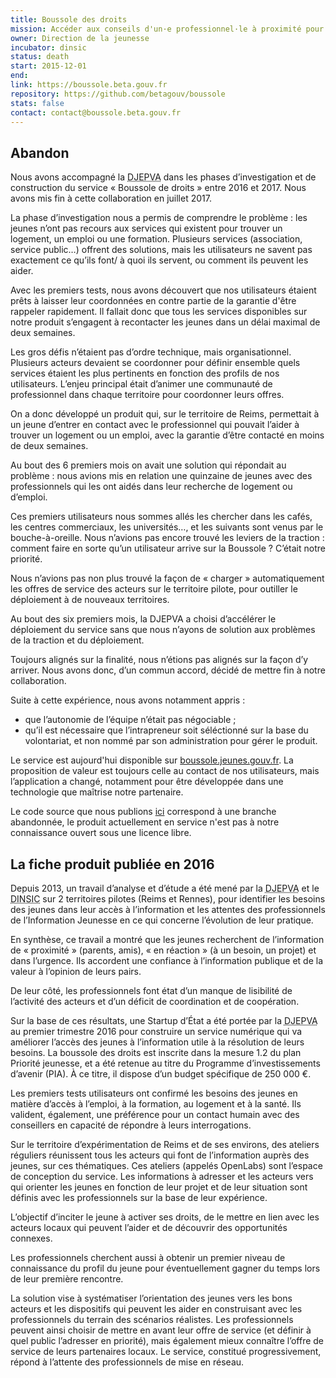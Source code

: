 ```yaml
---
title: Boussole des droits
mission: Accéder aux conseils d'un·e professionnel·le à proximité pour trouver un logement, une formation ou un emploi
owner: Direction de la jeunesse
incubator: dinsic
status: death
start: 2015-12-01
end:
link: https://boussole.beta.gouv.fr
repository: https://github.com/betagouv/boussole
stats: false
contact: contact@boussole.beta.gouv.fr
---
```


Abandon
-------
Nous avons accompagné la <abbr title="Direction de la jeunesse, de l’éducation populaire et de la vie associative">DJEPVA</abbr> dans les phases d’investigation et de construction du service « Boussole de droits » entre 2016 et 2017. Nous avons mis fin à cette collaboration en juillet 2017.

La phase d’investigation nous a permis de comprendre le problème : les jeunes n’ont pas recours aux services qui existent pour trouver un logement, un emploi ou une formation. Plusieurs services (association, service public…) offrent des solutions, mais les utilisateurs ne savent pas exactement ce qu’ils font/ à quoi ils servent, ou comment ils peuvent les aider.

Avec les premiers tests, nous avons découvert que nos utilisateurs étaient prêts à laisser leur coordonnées en contre partie de la garantie d'être rappeler rapidement. Il fallait donc que tous les services disponibles sur notre produit s’engagent à recontacter les jeunes dans un délai maximal de deux semaines. 

Les gros défis n’étaient pas d’ordre technique, mais organisationnel. Plusieurs acteurs devaient se coordonner pour définir ensemble quels services étaient les plus pertinents en fonction des profils de nos utilisateurs. L’enjeu principal était d’animer une communauté de professionnel dans chaque territoire pour coordonner leurs offres.

On a donc développé un produit qui, sur le territoire de Reims, permettait à un jeune d’entrer en contact avec le professionnel qui pouvait l’aider à trouver un logement ou un emploi, avec la garantie d’être contacté en moins de deux semaines. 

Au bout des 6 premiers mois on avait une solution qui répondait au problème : nous avions mis en relation une quinzaine de jeunes avec des professionnels qui les ont aidés dans leur recherche de logement ou d’emploi. 

Ces premiers utilisateurs nous sommes allés les chercher dans les cafés, les centres commerciaux, les universités…, et les suivants sont venus par le bouche-à-oreille. 
Nous n’avions pas encore trouvé les leviers de la traction : comment faire en sorte qu’un utilisateur arrive sur la Boussole ? C’était notre priorité.

Nous n’avions pas non plus trouvé la façon de « charger » automatiquement les offres de service des acteurs sur le territoire pilote, pour outiller le déploiement à de nouveaux territoires. 

Au bout des six premiers mois, la DJEPVA a choisi d’accélérer le déploiement du service sans que nous n’ayons de solution aux problèmes de la traction et du déploiement.

Toujours alignés sur la finalité, nous n’étions pas alignés sur la façon d’y arriver. Nous avons donc, d’un commun accord, décidé de mettre fin à notre collaboration. 

Suite à cette expérience, nous avons notamment appris :
- que l’autonomie de l’équipe n’était pas négociable ;
- qu’il est nécessaire que l’intrapreneur soit séléctionné sur la base du volontariat, et non nommé par son administration pour gérer le produit.

Le service est aujourd'hui disponible sur [boussole.jeunes.gouv.fr](boussole.jeunes.gouv.fr). La proposition de valeur est toujours celle au contact de nos utilisateurs, mais l’application a changé, notamment pour être développée dans une technologie que maîtrise notre partenaire.

Le code source que nous publions [ici](https://github.com/betagouv/boussole) correspond à une branche abandonnée, le produit actuellement en service n'est pas à notre connaissance ouvert sous une licence libre.


La fiche produit publiée en 2016 
-------

Depuis 2013, un travail d’analyse et d’étude a été mené par la <abbr title="Direction de la jeunesse, de l’éducation populaire et de la vie associative">DJEPVA</abbr> et le <abbr title="direction interministérielle du numérique et du système d'information et de communication de l'État">DINSIC</abbr> sur 2 territoires pilotes (Reims et Rennes), pour identifier les besoins des jeunes dans leur accès à l’information et les attentes des professionnels de l’Information Jeunesse en ce qui concerne l’évolution de leur pratique.

En synthèse, ce travail a montré que les jeunes recherchent de l’information de « proximité » (parents, amis), « en réaction » (à un besoin, un projet) et dans l’urgence. Ils accordent une confiance à l’information publique et de la valeur à l’opinion de leurs pairs.

De leur côté, les professionnels font état d’un manque de lisibilité de l’activité des acteurs et d’un déficit de coordination et de coopération.

Sur la base de ces résultats, une Startup d’État a été portée par la <abbr title="Direction de la jeunesse, de l’éducation populaire et de la vie associative">DJEPVA</abbr> au premier trimestre 2016 pour construire un service numérique qui va améliorer l’accès des jeunes à l’information utile à la résolution de leurs besoins. La boussole des droits est inscrite dans la mesure 1.2 du plan Priorité jeunesse, et a été retenue au titre du Programme d’investissements d’avenir (PIA). À ce titre, il dispose d’un budget spécifique de 250 000 €.

Les premiers tests utilisateurs ont confirmé les besoins des jeunes en matière d’accès à l’emploi, à la formation, au logement et à la santé. Ils valident, également, une préférence pour un contact humain avec des conseillers en capacité de répondre à leurs interrogations.

Sur le territoire d’expérimentation de Reims et de ses environs, des ateliers réguliers réunissent tous les acteurs qui font de l’information auprès des jeunes, sur ces thématiques. Ces ateliers (appelés OpenLabs) sont l’espace de conception du service. Les informations à adresser et les acteurs vers qui orienter les jeunes en fonction de leur projet et de leur situation sont définis avec les professionnels sur la base de leur expérience.

L’objectif d’inciter le jeune à activer ses droits, de le mettre en lien avec les acteurs locaux qui peuvent l’aider et de découvrir des opportunités connexes.

Les professionnels cherchent aussi à obtenir un premier niveau de connaissance du profil du jeune pour éventuellement gagner du temps lors de leur première rencontre.

La solution vise à systématiser l’orientation des jeunes vers les bons acteurs et les dispositifs qui peuvent les aider en construisant avec les professionnels du terrain des scénarios réalistes. Les professionnels peuvent ainsi choisir de mettre en avant leur offre de service (et définir à quel public l’adresser en priorité), mais également mieux connaître l’offre de service de leurs partenaires locaux. Le service, constitué progressivement, répond à l’attente des professionnels de mise en réseau.
